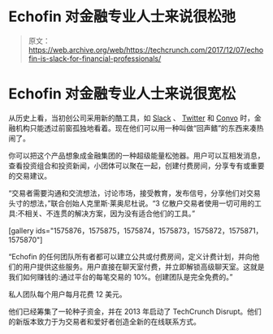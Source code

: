 # Echofin 对金融专业人士来说很松弛 

> 原文：<https://web.archive.org/web/https://techcrunch.com/2017/12/07/echofin-is-slack-for-financial-professionals/>

# Echofin 对金融专业人士来说很宽松

从历史上看，当初创公司采用新的酷工具，如 [Slack](https://web.archive.org/web/20221025225936/https://beta.techcrunch.com/tag/Slack) 、 [Twitter](https://web.archive.org/web/20221025225936/https://beta.techcrunch.com/tag/Twitter) 和 [Convo](https://web.archive.org/web/20221025225936/https://beta.techcrunch.com/tag/Convo) 时，金融机构只能透过前窗孤独地看着。现在他们可以用一种叫做“回声鳍”的东西来凑热闹了。

你可以把这个产品想象成金融集团的一种超级能量松弛器。用户可以互相发消息，查看投资组合和投资新闻，小团体可以聚在一起，创建付费房间，分享专有或重要的交易建议。

“交易者需要沟通和交流想法，讨论市场，接受教育，发布信号，分享他们对交易头寸的想法，”联合创始人克里斯·莱奥尼杜说。“3 亿散户交易者使用一切可用的工具:不相关、不连贯的解决方案，因为没有适合他们的工具。”

[gallery ids="1575876，1575875，1575874，1575873，1575872，1575871，1575870"]

“Echofin 的任何团队所有者都可以建立公共或付费房间，定义计费计划，并向他们的用户提供这些服务。用户直接在聊天室付费，并立即解锁高级聊天室。这就是我们如何赚钱的:通过平台的每笔交易的 10%。创建团队是完全免费的。”

私人团队每个用户每月花费 12 美元。

他们已经筹集了一轮种子资金，并在 2013 年启动了 TechCrunch Disrupt。他们的新版本致力于为交易者和爱好者创造全新的在线联系方式。